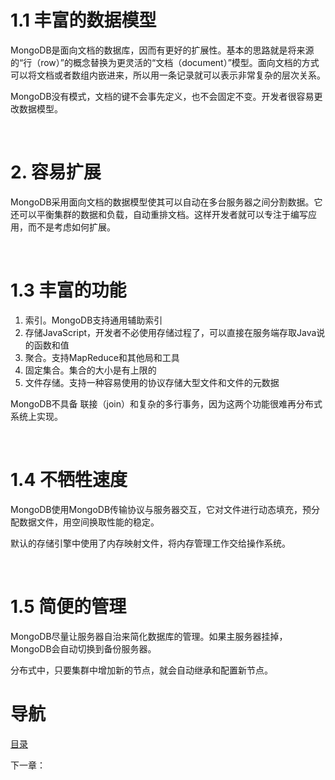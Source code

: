 # 1.1 丰富的数据模型

MongoDB是面向文档的数据库，因而有更好的扩展性。基本的思路就是将来源的“行（row）”的概念替换为更灵活的“文档（document）”模型。面向文档的方式可以将文档或者数组内嵌进来，所以用一条记录就可以表示非常复杂的层次关系。

MongoDB没有模式，文档的键不会事先定义，也不会固定不变。开发者很容易更改数据模型。

 

# 2. 容易扩展

MongoDB采用面向文档的数据模型使其可以自动在多台服务器之间分割数据。它还可以平衡集群的数据和负载，自动重排文档。这样开发者就可以专注于编写应用，而不是考虑如何扩展。

 

# 1.3 丰富的功能

1. 索引。MongoDB支持通用辅助索引
2. 存储JavaScript，开发者不必使用存储过程了，可以直接在服务端存取Java说的函数和值
3. 聚合。支持MapReduce和其他局和工具
4. 固定集合。集合的大小是有上限的
5. 文件存储。支持一种容易使用的协议存储大型文件和文件的元数据

MongoDB不具备 联接（join）和复杂的多行事务，因为这两个功能很难再分布式系统上实现。

 

# 1.4 不牺牲速度

MongoDB使用MongoDB传输协议与服务器交互，它对文件进行动态填充，预分配数据文件，用空间换取性能的稳定。

默认的存储引擎中使用了内存映射文件，将内存管理工作交给操作系统。

 

# 1.5 简便的管理

MongoDB尽量让服务器自治来简化数据库的管理。如果主服务器挂掉，MongoDB会自动切换到备份服务器。

分布式中，只要集群中增加新的节点，就会自动继承和配置新节点。

# 导航

[目录](README.md)

下一章：
